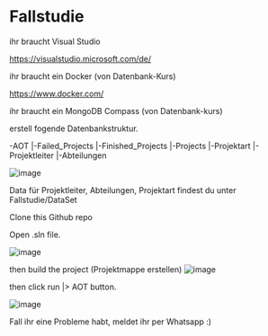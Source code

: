 # Fallstudie

ihr braucht Visual Studio

https://visualstudio.microsoft.com/de/

ihr braucht ein Docker (von Datenbank-Kurs)

https://www.docker.com/

ihr braucht ein MongoDB Compass (von Datenbank-kurs)

erstell fogende Datenbankstruktur.

-AOT
|-Failed_Projects
|-Finished_Projects
|-Projects
|-Projektart
|-Projektleiter
|-Abteilungen

![image](https://github.com/user-attachments/assets/0fb92d0b-5bdf-4eb4-84f1-056822f149ee)

Data für Projektleiter, Abteilungen, Projektart findest du unter Fallstudie/DataSet

Clone this Github repo

Open .sln file.

![image](https://github.com/user-attachments/assets/970b3c73-afb7-462e-ba8f-f91a478638b5)


then build the project (Projektmappe erstellen)
![image](https://github.com/user-attachments/assets/671ef9bc-e0be-449b-a2a6-95d5aa4151e7)

then click run |> AOT button.

![image](https://github.com/user-attachments/assets/d954653d-0a92-4751-8275-8f12c5eca4b5)

Fall ihr eine Probleme habt, meldet ihr per Whatsapp :)
